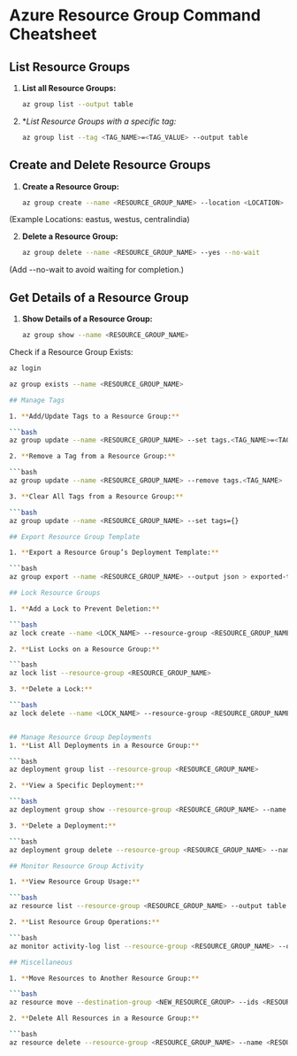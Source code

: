 # Azure Resource Group Command Cheatsheet

## List Resource Groups

1. **List all Resource Groups:**

   ```bash
   az group list --output table

2. **List Resource Groups with a specific tag:*

   ```bash
   az group list --tag <TAG_NAME>=<TAG_VALUE> --output table

## Create and Delete Resource Groups

1. **Create a Resource Group:**

   ```bash
   az group create --name <RESOURCE_GROUP_NAME> --location <LOCATION>

(Example Locations: eastus, westus, centralindia)

2. **Delete a Resource Group:**

   ```bash
   az group delete --name <RESOURCE_GROUP_NAME> --yes --no-wait

(Add --no-wait to avoid waiting for completion.)

## Get Details of a Resource Group

1. **Show Details of a Resource Group:**

   ```bash
   az group show --name <RESOURCE_GROUP_NAME>

Check if a Resource Group Exists:

   ```bash
   az login

az group exists --name <RESOURCE_GROUP_NAME>

## Manage Tags

1. **Add/Update Tags to a Resource Group:**

   ```bash
   az group update --name <RESOURCE_GROUP_NAME> --set tags.<TAG_NAME>=<TAG_VALUE>

2. **Remove a Tag from a Resource Group:**

   ```bash
   az group update --name <RESOURCE_GROUP_NAME> --remove tags.<TAG_NAME>

3. **Clear All Tags from a Resource Group:**

   ```bash
   az group update --name <RESOURCE_GROUP_NAME> --set tags={}

## Export Resource Group Template

1. **Export a Resource Group’s Deployment Template:**

   ```bash
   az group export --name <RESOURCE_GROUP_NAME> --output json > exported-template.json

## Lock Resource Groups

1. **Add a Lock to Prevent Deletion:**

   ```bash
   az lock create --name <LOCK_NAME> --resource-group <RESOURCE_GROUP_NAME> --lock-type CanNotDelete

2. **List Locks on a Resource Group:**

   ```bash
   az lock list --resource-group <RESOURCE_GROUP_NAME>

3. **Delete a Lock:**

   ```bash
   az lock delete --name <LOCK_NAME> --resource-group <RESOURCE_GROUP_NAME>


## Manage Resource Group Deployments
1. **List All Deployments in a Resource Group:**

   ```bash
   az deployment group list --resource-group <RESOURCE_GROUP_NAME>

2. **View a Specific Deployment:**

   ```bash
   az deployment group show --resource-group <RESOURCE_GROUP_NAME> --name <DEPLOYMENT_NAME>

3. **Delete a Deployment:**

   ```bash
   az deployment group delete --resource-group <RESOURCE_GROUP_NAME> --name <DEPLOYMENT_NAME>

## Monitor Resource Group Activity

1. **View Resource Group Usage:**

   ```bash
   az resource list --resource-group <RESOURCE_GROUP_NAME> --output table

2. **List Resource Group Operations:**

   ```bash
   az monitor activity-log list --resource-group <RESOURCE_GROUP_NAME> --output table

## Miscellaneous

1. **Move Resources to Another Resource Group:**

   ```bash
   az resource move --destination-group <NEW_RESOURCE_GROUP> --ids <RESOURCE_ID_1> <RESOURCE_ID_2>

2. **Delete All Resources in a Resource Group:**

   ```bash
   az resource delete --resource-group <RESOURCE_GROUP_NAME> --name <RESOURCE_NAME> --resource-type <RESOURCE_TYPE>
